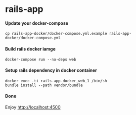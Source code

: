 # rails-app

#### Update your docker-compose
```
cp rails-app-docker/docker-compose.yml.example rails-app-docker/docker-compose.yml
```


#### Build rails docker iamge
```
docker-compose run --no-deps web
```


#### Setup rails dependency in docker container
```
docker exec -ti rails-app-docker_web_1 /bin/sh
bundle install --path vendor/bundle
```


#### Done
Enjoy [http://localhost:4500](http://localhost:4500)
